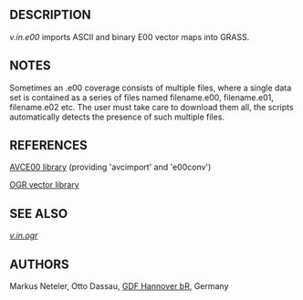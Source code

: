 
## DESCRIPTION

*v.in.e00* imports ASCII and binary E00 vector maps into GRASS.

## NOTES

Sometimes an .e00 coverage consists of multiple files, where a single
data set is contained as a series of files named filename.e00, filename.e01,
filename.e02 etc. The user must take care to download them all, the scripts
automatically detects the presence of such multiple files.

## REFERENCES

[AVCE00 library](http://avce00.maptools.org) (providing 'avcimport' and 'e00conv')

[OGR vector library](https://gdal.org/)

## SEE ALSO

*[v.in.ogr](v.in.ogr.html)*

## AUTHORS

Markus Neteler, Otto Dassau, [GDF Hannover bR](http://www.gdf-hannover.de/), Germany
